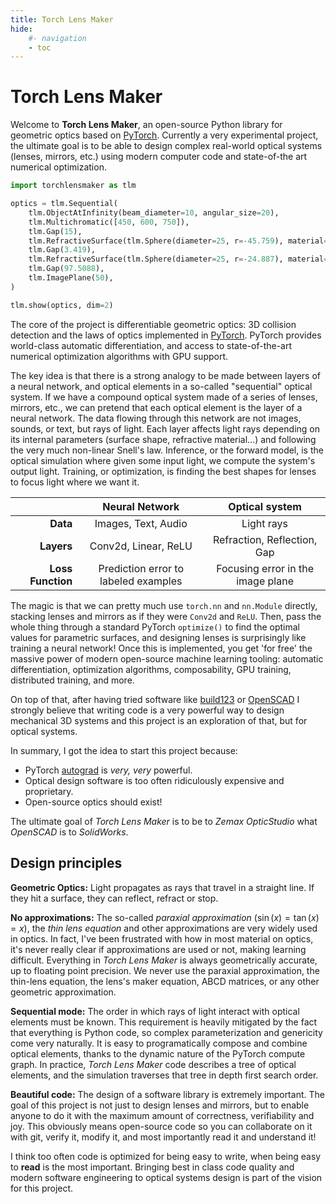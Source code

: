 ```yaml
---
title: Torch Lens Maker
hide:
    #- navigation
    - toc
---
```


<style>
div.md-content {
  max-width: 950px;
  /* margin: 0 auto; */

}
</style>

<script type="module">
const module = await import("/tlmviewer.js");
const tlmviewer = module.tlmviewer;

window.addEventListener("load", (event) => {
  tlmviewer.loadAll();
});
</script>

<div id="logo-title">
<h1>Torch Lens Maker</h1>
</div>

Welcome to **Torch Lens Maker**, an open-source Python library for geometric
optics based on [PyTorch](https://pytorch.org/). Currently a very experimental
project, the ultimate goal is to be able to design complex real-world optical
systems (lenses, mirrors, etc.) using modern computer code and state-of-the art
numerical optimization.

```python
import torchlensmaker as tlm

optics = tlm.Sequential(
    tlm.ObjectAtInfinity(beam_diameter=10, angular_size=20),
    tlm.Multichromatic([450, 600, 750]),
    tlm.Gap(15),
    tlm.RefractiveSurface(tlm.Sphere(diameter=25, r=-45.759), material="BK7"),
    tlm.Gap(3.419),
    tlm.RefractiveSurface(tlm.Sphere(diameter=25, r=-24.887), material="air"),
    tlm.Gap(97.5088),
    tlm.ImagePlane(50),
)

tlm.show(optics, dim=2)
```

<div class="tlmviewer" data-url="/examples/landscape.json"></div>

The core of the project is differentiable geometric optics: 3D collision
detection and the laws of optics implemented in [PyTorch](https://pytorch.org/).
PyTorch provides world-class automatic differentiation, and access to
state-of-the-art numerical optimization algorithms with GPU support.

The key idea is that there is a strong analogy to be made between layers of a
neural network, and optical elements in a so-called "sequential" optical system.
If we have a compound optical system made of a series of lenses, mirrors, etc.,
we can pretend that each optical element is the layer of a neural network. The
data flowing through this network are not images, sounds, or text, but rays of
light. Each layer affects light rays depending on its internal parameters
(surface shape, refractive material...) and following the very much non-linear
Snell's law. Inference, or the forward model, is the optical simulation where
given some input light, we compute the system's output light. Training, or
optimization, is finding the best shapes for lenses to focus light where we want
it.

<div class="center-table" markdown>

|                   |          **Neural Network**          |        **Optical system**         |
| ----------------: | :----------------------------------: | :-------------------------------: |
|          **Data** |         Images, Text, Audio          |            Light rays             |
|        **Layers** |         Conv2d, Linear, ReLU         |    Refraction, Reflection, Gap    |
| **Loss Function** | Prediction error to labeled examples | Focusing error in the image plane |

</div>

The magic is that we can pretty much use `torch.nn` and `nn.Module` directly,
stacking lenses and mirrors as if they were `Conv2d` and `ReLU`. Then, pass the
whole thing through a standard PyTorch `optimize()` to find the optimal values
for parametric surfaces, and designing lenses is surprisingly like training a
neural network! Once this is implemented, you get 'for free' the massive power
of modern open-source machine learning tooling: automatic differentiation,
optimization algorithms, composability, GPU training, distributed training, and
more.

On top of that, after having tried software like
[build123](https://build123d.readthedocs.io/en/latest/) or
[OpenSCAD](https://openscad.org/) I strongly believe that writing code is a very
powerful way to design mechanical 3D systems and this project is an exploration
of that, but for optical systems.

In summary, I got the idea to start this project because:

* PyTorch [autograd](https://pytorch.org/docs/stable/autograd.html) is *very, very* powerful.
* Optical design software is too often ridiculously expensive and proprietary.
* Open-source optics should exist!

The ultimate goal of _Torch Lens Maker_ is to be to _Zemax OpticStudio_ what _OpenSCAD_ is to _SolidWorks_.

## Design principles

**Geometric Optics:**
Light propagates as rays that travel in a straight line.
If they hit a surface, they can reflect, refract or stop.

**No approximations:** The so-called _paraxial approximation_ ($\sin(x) =
\tan(x) = x$), the _thin lens equation_ and other approximations are very widely
used in optics. In fact, I've been frustrated with how in most material on
optics, it's never really clear if approximations are used or not, making
learning difficult. Everything in _Torch Lens Maker_ is always geometrically
accurate, up to floating point precision. We never use the paraxial
approximation, the thin-lens equation, the lens's maker equation, ABCD matrices,
or any other geometric approximation.

**Sequential mode:** The order in which rays of light interact with optical
elements must be known. This requirement is heavily mitigated by the fact that
everything is Python code, so complex parameterization and genericity come very
naturally. It is easy to programatically compose and combine optical elements, thanks to
the dynamic nature of the PyTorch compute graph. In practice, _Torch Lens Maker_
code describes a tree of optical elements, and the simulation traverses that
tree in depth first search order.

**Beautiful code:** The design of a software library is extremely important. The
goal of this project is not just to design lenses and mirrors, but to enable
anyone to do it with the maximum amount of correctness, verifiability and joy.
This obviously means open-source code so you can collaborate on it with git,
verify it, modify it, and most importantly read it and understand it!

I think too often code is optimized for being easy to write, when being easy to
**read** is the most important. Bringing best in class code quality and modern
software engineering to optical systems design is part of the vision for this
project.
